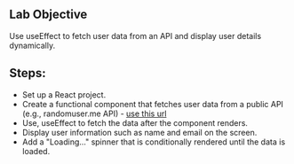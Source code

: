 ## Lab Objective
Use useEffect to fetch user data from an API and display user details dynamically.  

## Steps:
* Set up a React project.  
* Create a functional component that fetches user data from a public API (e.g., randomuser.me API) - [use this url](https://randomuser.me/api/?results=5)   
* Use, useEffect to fetch the data after the component renders.  
* Display user information such as name and email on the screen.  
* Add a "Loading..." spinner that is conditionally rendered until the data is loaded.  